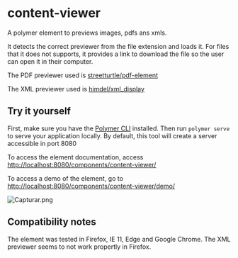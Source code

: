 # content-viewer

A polymer element to previews images, pdfs ans xmls.

It detects the correct previewer from the file extension and loads it. For files that it does not supports, it provides a link to download the file so the user can open it in their computer.

The PDF previewer used is [streetturtle/pdf-element](https://github.com/streetturtle/pdf-element)

The XML previewer used is [himdel/xml_display](https://github.com/himdel/xml_display)

## Try it yourself

First, make sure you have the [Polymer CLI](https://www.npmjs.com/package/polymer-cli) installed. Then run `polymer serve` to serve your application locally. By default, this tool will create a server accessible in port 8080

To access the element documentation, access [http://localhost:8080/components/content-viewer/](http://localhost:8080/components/content-viewer/)

To access a demo of the element, go to [http://localhost:8080/components/content-viewer/demo/](http://localhost:8080/components/content-viewer/demo/)


![Capturar.png](https://s27.postimg.org/rcwq8gnyr/Capturar.png)

## Compatibility notes

The element was tested in Firefox, IE 11, Edge and Google Chrome.
The XML previewer seems to not work propertly in Firefox.
